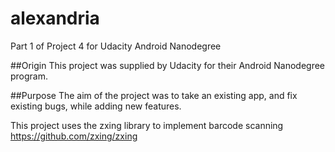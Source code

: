 # alexandria
Part 1 of Project 4 for Udacity Android Nanodegree

##Origin
This project was supplied by Udacity for their Android Nanodegree program.


##Purpose
The aim of the project was to take an existing app, and fix existing bugs, 
while adding new features.

This project uses the zxing library to implement barcode scanning
https://github.com/zxing/zxing
